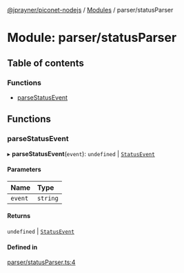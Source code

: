 [@jprayner/piconet-nodejs](../README.md) / [Modules](../modules.md) / parser/statusParser

# Module: parser/statusParser

## Table of contents

### Functions

- [parseStatusEvent](parser_statusParser.md#parsestatusevent)

## Functions

### parseStatusEvent

▸ **parseStatusEvent**(`event`): `undefined` \| [`StatusEvent`](../classes/types_statusEvent.StatusEvent.md)

#### Parameters

| Name | Type |
| :------ | :------ |
| `event` | `string` |

#### Returns

`undefined` \| [`StatusEvent`](../classes/types_statusEvent.StatusEvent.md)

#### Defined in

[parser/statusParser.ts:4](https://github.com/jprayner/piconet/blob/81026b7/driver/nodejs/src/parser/statusParser.ts#L4)
